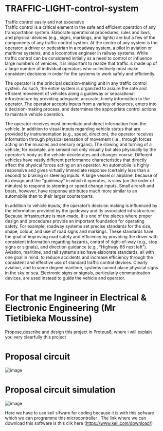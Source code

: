 # TRAFFIC-LIGHT-control-system
Traffic control easily and not expensive  
Traffic control is a critical element in the safe and efficient operation of any transportation system. Elaborate operational procedures, rules and laws, and physical devices (e.g., signs, markings, and lights) are but a few of the components of any traffic control system. At the centre of any system is the operator: a driver or pedestrian in a roadway system, a pilot in aviation or maritime systems, and a locomotive engineer in railway systems. While traffic control can be considered initially as a need to control or influence large numbers of vehicles, it is important to realize that traffic is made up of a large number of individual operators who collectively must make consistent decisions in order for the systems to work safely and efficiently.


The operator is the principal decision-making unit in any traffic control system. As such, the entire system is organized to assure the safe and efficient movement of vehicles along a guideway or separational infrastructure by providing adequate, accurate, timely information to the operator. The operator accepts inputs from a variety of sources, enters into a decision-making process, and determines the appropriate control actions to maintain vehicle operation.

The operator receives most immediate and direct information from the vehicle. In addition to visual inputs regarding vehicle status that are provided by instrumentation (e.g., speed, direction), the operator receives information through physical sensation of movement (i.e., through forces acting on the muscles and sensory organs). The slowing and turning of a vehicle, for example, are sensed not only visually but also physically by the operator’s body as the vehicle decelerates and changes course. Different vehicles have vastly different performance characteristics that directly affect the physical forces acting on an operator. An automobile is highly responsive and gives virtually immediate response (certainly less than a second) to braking or steering inputs. A large vessel or airplane, because of its design and the “guideway” in which it operates, is slow (on the order of minutes) to respond to steering or speed change inputs. Small aircraft and boats, however, have response attributes much more similar to an automobile than to their larger counterparts.

In addition to vehicle inputs, the operator’s decision making is influenced by the information provided by the guideway and its associated infrastructure. Because infrastructure is man-made, it is one of the places where proper design and procedures provide an important foundation for operating safety. For example, roadway systems set precise standards for the size, shape, colour, and use of road signs and markings. These standards have the goal of improving road safety and efficiency by providing the driver with consistent information regarding hazards, control of right-of-way (e.g., stop signs or signals), and direction guidance (e.g., “Highway 66 next left”). Aviation, maritime, and rail systems also have elaborate standards, all with one goal in mind: to reduce accidents and increase efficiency through the consistent and effective use of standard traffic control devices. Clearly aviation, and to some degree maritime, systems cannot place physical signs in the sky or sea. Electronic signs or signals, particularly communication devices, are used instead to guide the vehicle and operator.

# For that me Ingineer in Electrical & Electronic Engineering (Mr Tietibieka Moussine)
Propose,describe and design this project in Proteus8, where i will explain you very clearfully this project
# Proposal circuit
![image](https://user-images.githubusercontent.com/105424030/216786530-2f94126c-cd6f-4553-909f-d8cb0645137b.png)
# Proposal circuit simulation
![image](https://user-images.githubusercontent.com/105424030/216786654-299cb9cb-b70d-4e0b-b4b3-bf60a7ee5098.png)

Here we have to use keil sifware for coding because it is with this sofware which we can programme this microcontroller .
The link where we can download this software is this
clik here (https://www.keil.com/download/)
